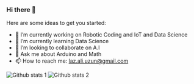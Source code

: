 ### Hi there 👋


Here are some ideas to get you started:

- 🔭 I’m currently working on Robotic Coding and IoT and Data Science 
- 🌱 I’m currently learning Data Science 
- 👯 I’m looking to collaborate on A.I
- 💬 Ask me about Arduino and Math
- 📫 How to reach me: laz.ali.uzun@gmail.com


![Github stats 1](https://github-readme-stats.vercel.app/api?alixuzun&show_icons=true&theme=gradient) 
![Github stats 2](https://github-readme-stats.vercel.app/api?alixuzun&show_icons=true&theme=radical)


